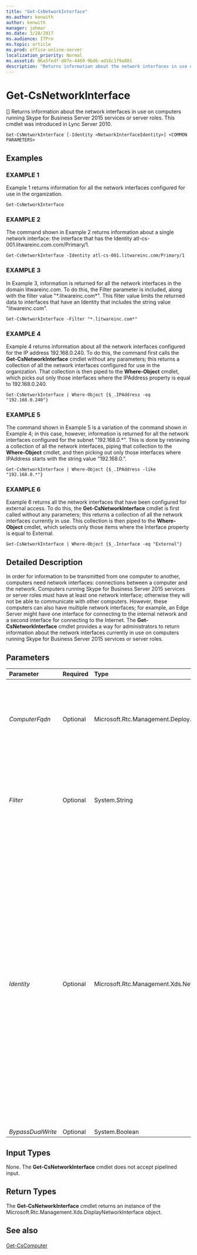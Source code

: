 ```yaml
---
title: "Get-CsNetworkInterface"
ms.author: kenwith
author: kenwith
manager: johmar
ms.date: 3/28/2017
ms.audience: ITPro
ms.topic: article
ms.prod: office-online-server
localization_priority: Normal
ms.assetid: 06a5fedf-d87e-4469-9bd6-ad16c1f9a801
description: "Returns information about the network interfaces in use on computers running Skype for Business Server 2015 services or server roles. This cmdlet was introduced in Lync Server 2010."
---
```


# Get-CsNetworkInterface
[]
Returns information about the network interfaces in use on computers running Skype for Business Server 2015 services or server roles. This cmdlet was introduced in Lync Server 2010.
  
```
Get-CsNetworkInterface [-Identity <NetworkInterfaceIdentity>] <COMMON PARAMETERS>

```

## Examples

### EXAMPLE 1

Example 1 returns information for all the network interfaces configured for use in the organization.
  
```
Get-CsNetworkInterface
```

### EXAMPLE 2

The command shown in Example 2 returns information about a single network interface: the interface that has the Identity atl-cs-001.litwareinc.com.com/Primary/1.
  
```
Get-CsNetworkInterface -Identity atl-cs-001.litwareinc.com/Primary/1
```

### EXAMPLE 3

In Example 3, information is returned for all the network interfaces in the domain litwareinc.com. To do this, the Filter parameter is included, along with the filter value "\*.litwareinc.com\*". This filter value limits the returned data to interfaces that have an Identity that includes the string value "litwareinc.com".
  
```
Get-CsNetworkInterface -Filter "*.litwareinc.com*"
```

### EXAMPLE 4

Example 4 returns information about all the network interfaces configured for the IP address 192.168.0.240. To do this, the command first calls the **Get-CsNetworkInterface** cmdlet without any parameters; this returns a collection of all the network interfaces configured for use in the organization. That collection is then piped to the **Where-Object** cmdlet, which picks out only those interfaces where the IPAddress property is equal to 192.168.0.240.
  
```
Get-CsNetworkInterface | Where-Object {$_.IPAddress -eq "192.168.0.240"}
```

### EXAMPLE 5

The command shown in Example 5 is a variation of the command shown in Example 4; in this case, however, information is returned for all the network interfaces configured for the subnet "192.168.0.*". This is done by retrieving a collection of all the network interfaces, piping that collection to the **Where-Object** cmdlet, and then picking out only those interfaces where IPAddress starts with the string value "192.168.0.".
  
```
Get-CsNetworkInterface | Where-Object {$_.IPAddress -like "192.168.0.*"}
```

### EXAMPLE 6

Example 6 returns all the network interfaces that have been configured for external access. To do this, the **Get-CsNetworkInterface** cmdlet is first called without any parameters; this returns a collection of all the network interfaces currently in use. This collection is then piped to the **Where-Object** cmdlet, which selects only those items where the Interface property is equal to External.
  
```
Get-CsNetworkInterface | Where-Object {$_.Interface -eq "External"}
```

## Detailed Description

In order for information to be transmitted from one computer to another, computers need network interfaces: connections between a computer and the network. Computers running Skype for Business Server 2015 services or server roles must have at least one network interface; otherwise they will not be able to communicate with other computers. However, these computers can also have multiple network interfaces; for example, an Edge Server might have one interface for connecting to the internal network and a second interface for connecting to the Internet. The **Get-CsNetworkInterface** cmdlet provides a way for administrators to return information about the network interfaces currently in use on computers running Skype for Business Server 2015 services or server roles.
  
## Parameters

|**Parameter**|**Required**|**Type**|**Description**|
|:-----|:-----|:-----|:-----|
| _ComputerFqdn_ <br/> |Optional  <br/> |Microsoft.Rtc.Management.Deploy.Fqdn  <br/> |FQDN of the computer for which network interface information is to be returned. For example, to return network interface information for the computer atl-cs-001.litwareinc.com (and only for that computer) use this syntax:  <br/>  `-ComputerFqdn atl-cs-001.litwareinc.com` <br/> |
| _Filter_ <br/> |Optional  <br/> |System.String  <br/> |Enables you to use wildcards when specifying the network interface (or interfaces) to be returned. For example, this syntax returns information about the Primary network interface used on all of your computers running a Skype for Business Server 2015 service or server role:  <br/>  `-Filter "*/Primary/*"` <br/> |
| _Identity_ <br/> |Optional  <br/> |Microsoft.Rtc.Management.Xds.NetworkInterfaceIdentity  <br/> |Unique identifier for the network interface to be returned. A network interface Identity consists of three parts:  <br/> The fully qualified domain name (FQDN) of the computer itself (for example, atl-cs-001.litwareinc.com).  <br/> The network interface "side" (Primary; Internal; External; public switched telephone network). The side indicates the type of traffic the port is used for.  <br/> The network interface number for that particular side.  <br/> For example:  <br/>  `-Identity "atl-cs-001.litwareinc.com/Primary/1"` <br/> The Identity, ComputerFqdn, and Filter parameters must be used separately; for example, you cannot run a command that uses both ComputerFqdn and Identity. In addition, you cannot use wildcard characters when specifying the Identity. To employ wildcards, use the Filter parameter.  <br/> If neither the Identity, ComputerFqdn, nor Filter parameters are used, then the **Get-CsNetworkInterface** cmdlet returns information about all the network interfaces currently in use on your computers running a Skype for Business Server 2015 service or server role. <br/> |
| _BypassDualWrite_ <br/> |Optional  <br/> |System.Boolean  <br/> |PARAMVALUE: $true | $false  <br/> |
   
## Input Types

None. The **Get-CsNetworkInterface** cmdlet does not accept pipelined input.
  
## Return Types

The **Get-CsNetworkInterface** cmdlet returns an instance of the Microsoft.Rtc.Management.Xds.DisplayNetworkInterface object.
  
## See also

#### 

[Get-CsComputer](get-cscomputer.md)

